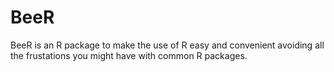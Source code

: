 BeeR
====

BeeR is an R package to make the use of R easy and convenient avoiding all the frustations you might have with common R packages.